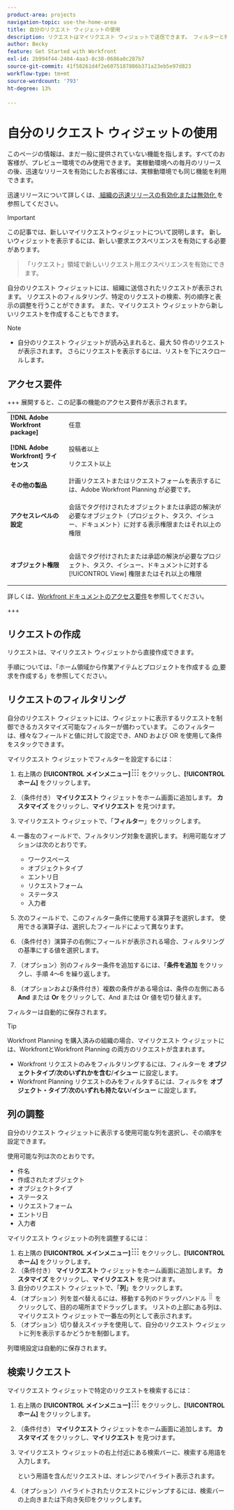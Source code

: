 ```yaml
---
product-area: projects
navigation-topic: use-the-home-area
title: 自分のリクエスト ウィジェットの使用
description: リクエストはマイリクエスト ウィジェットで送信できます。 フィルターと列を使用してウィジェットをカスタマイズすることもできます。
author: Becky
feature: Get Started with Workfront
exl-id: 2b994f44-2404-4aa3-8c38-0686a0c287b7
source-git-commit: 41f58261d4f2e6075187886b371a23eb5e97d823
workflow-type: tm+mt
source-wordcount: '793'
ht-degree: 13%

---
```


# 自分のリクエスト ウィジェットの使用

<span class="preview">このページの情報は、まだ一般に提供されていない機能を指します。すべてのお客様が、プレビュー環境でのみ使用できます。 実稼動環境への毎月のリリースの後、迅速なリリースを有効にしたお客様には、実稼動環境でも同じ機能を利用できます。</span>

<span class="preview"> 迅速リリースについて詳しくは、[ 組織の迅速リリースの有効化または無効化 ](/help/quicksilver/administration-and-setup/set-up-workfront/configure-system-defaults/enable-fast-release-process.md) を参照してください。

>[!IMPORTANT]
>
>この記事では、新しいマイリクエストウィジェットについて説明します。 新しいウィジェットを表示するには、新しい要求エクスペリエンスを有効にする必要があります。
>>「リクエスト」領域で新しいリクエスト用エクスペリエンスを有効にできます。

自分のリクエスト ウィジェットには、組織に送信されたリクエストが表示されます。 リクエストのフィルタリング、特定のリクエストの検索、列の順序と表示の調整を行うことができます。 また、マイリクエスト ウィジェットから新しいリクエストを作成することもできます。

>[!NOTE]
>
>* 自分のリクエスト ウィジェットが読み込まれると、最大 50 件のリクエストが表示されます。 さらにリクエストを表示するには、リストを下にスクロールします。

## アクセス要件

+++ 展開すると、この記事の機能のアクセス要件が表示されます。

<table style="table-layout:auto"> 
 <col> 
 <col> 
 <tbody> 
  <tr> 
   <td role="rowheader"><strong>[!DNL Adobe Workfront package]</strong></td> 
   <td> <p>任意</p> </td> 
  </tr> 
  <tr> 
   <td role="rowheader"><strong>[!DNL Adobe Workfront] ライセンス</strong></td> 
   <td> <p>投稿者以上</p>
   <p>リクエスト以上</p> </td> 
  </tr> 
  <tr> 
    <tr> 
   <td role="rowheader"><strong>その他の製品</strong></td> 
   <td> 計画リクエストまたはリクエストフォームを表示するには、Adobe Workfront Planning が必要です。</td> 
  </tr> 
   <td role="rowheader"><strong>アクセスレベルの設定</strong></td> 
   <td> <p>会話でタグ付けされたオブジェクトまたは承認の解決が必要なオブジェクト（プロジェクト、タスク、イシュー、ドキュメント）に対する表示権限またはそれ以上の権限</p> </td> 
  </tr> 
  <tr> 
   <td role="rowheader"><strong>オブジェクト権限</strong></td> 
   <td> <p>会話でタグ付けされたまたは承認の解決が必要なプロジェクト、タスク、イシュー、ドキュメントに対する [!UICONTROL View] 権限またはそれ以上の権限</p> </td> 
  </tr> 
 </tbody> 
</table>

詳しくは、[Workfront ドキュメントのアクセス要件](/help/quicksilver/administration-and-setup/add-users/access-levels-and-object-permissions/access-level-requirements-in-documentation.md)を参照してください。

+++

## リクエストの作成

リクエストは、マイリクエスト ウィジェットから直接作成できます。

手順については、「ホーム領域から作業アイテムとプロジェクトを作成する [ の ](/help/quicksilver/workfront-basics/using-home/using-the-home-area/create-work-items-in-home.md#create-a-request) 要求を作成する」を参照してください。

## リクエストのフィルタリング

自分のリクエスト ウィジェットには、ウィジェットに表示するリクエストを制御できるカスタマイズ可能なフィルターが備わっています。 このフィルターは、様々なフィールドと値に対して設定でき、AND および OR を使用して条件をスタックできます。

マイリクエスト ウィジェットでフィルターを設定するには：

1. 右上隅の **[!UICONTROL メインメニュー]**![ メインメニューアイコン ](assets/main-menu-icon.png) をクリックし、**[!UICONTROL ホーム]** をクリックします。
1. （条件付き） **マイリクエスト** ウィジェットをホーム画面に追加します。 **カスタマイズ** をクリックし、**マイリクエスト** を見つけます。
1. マイリクエスト ウィジェットで、「**フィルター**」をクリックします。
1. 一番左のフィールドで、フィルタリング対象を選択します。 利用可能なオプションは次のとおりです。

   * ワークスペース
   * オブジェクトタイプ
   * エントリ日
   * リクエストフォーム
   * ステータス
   * 入力者

1. 次のフィールドで、このフィルター条件に使用する演算子を選択します。 使用できる演算子は、選択したフィールドによって異なります。
1. （条件付き）演算子の右側にフィールドが表示される場合、フィルタリングの基準にする値を選択します。
1. （オプション）別のフィルター条件を追加するには、「**条件を追加** をクリックし、手順 4～6 を繰り返します。
1. （オプションおよび条件付き）複数の条件がある場合は、条件の左側にある **And** または **Or** をクリックして、And または Or 値を切り替えます。

フィルターは自動的に保存されます。

>[!TIP]
>
>Workfront Planning を購入済みの組織の場合、マイリクエスト ウィジェットには、WorkfrontとWorkfront Planning の両方のリクエストが含まれます。
> 
>* Workfront リクエストのみをフィルタリングするには、フィルターを **オブジェクトタイプ**/**次のいずれかを含む**/**イシュー** に設定します。
>* Workfront Planning リクエストのみをフィルタするには、フィルタを **オブジェクト・タイプ**/**次のいずれも持たない**/**イシュー** に設定します。

## 列の調整

自分のリクエスト ウィジェットに表示する使用可能な列を選択し、その順序を設定できます。

使用可能な列は次のとおりです。

* 件名
* 作成されたオブジェクト
* オブジェクトタイプ
* ステータス
* リクエストフォーム
* エントリ日
* 入力者

マイリクエスト ウィジェットの列を調整するには：

1. 右上隅の **[!UICONTROL メインメニュー]**![ メインメニューアイコン ](assets/main-menu-icon.png) をクリックし、**[!UICONTROL ホーム]** をクリックします。
1. （条件付き） **マイリクエスト** ウィジェットをホーム画面に追加します。 **カスタマイズ** をクリックし、**マイリクエスト** を見つけます。
1. 自分のリクエスト ウィジェットで、「**列**」をクリックします。
1. （オプション）列を並べ替えるには、移動する列のドラッグハンドル ![ ドラッグハンドル ](assets/drag-handle.png) をクリックして、目的の場所までドラッグします。 リストの上部にある列は、マイリクエスト ウィジェットで一番左の列として表示されます。
1. （オプション）切り替えスイッチを使用して、自分のリクエスト ウィジェットに列を表示するかどうかを制御します。

列環境設定は自動的に保存されます。

## 検索リクエスト

マイリクエスト ウィジェットで特定のリクエストを検索するには：

1. 右上隅の **[!UICONTROL メインメニュー]**![ メインメニューアイコン ](assets/main-menu-icon.png) をクリックし、**[!UICONTROL ホーム]** をクリックします。
1. （条件付き） **マイリクエスト** ウィジェットをホーム画面に追加します。 **カスタマイズ** をクリックし、**マイリクエスト** を見つけます。
1. マイリクエスト ウィジェットの右上付近にある検索バーに、検索する用語を入力します。

   という用語を含んだリクエストは、オレンジでハイライト表示されます。

1. （オプション）ハイライトされたリクエストにジャンプするには、検索バーの上向きまたは下向き矢印をクリックします。
